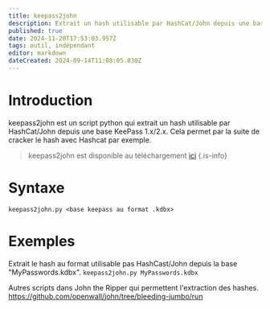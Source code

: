 ```yaml
---
title: keepass2john
description: Extrait un hash utilisable par HashCat/John depuis une base KeePass 1.x/2.x.
published: true
date: 2024-11-20T17:53:03.957Z
tags: outil, indépendant
editor: markdown
dateCreated: 2024-09-14T11:08:05.830Z
---
```


# Introduction

keepass2john est un script python qui extrait un hash utilisable par HashCat/John depuis une base KeePass 1.x/2.x. Cela permet par la suite de cracker le hash avec Hashcat par exemple.

> keepass2john est disponible au téléchargement [ici](https://gist.github.com/HarmJ0y/116fa1b559372804877e604d7d367bbc)
> {.is-info}

# Syntaxe

`keepass2john.py <base keepass au format .kdbx>`

# Exemples

Extrait le hash au format utilisable pas HashCast/John depuis la base "MyPasswords.kdbx".
`keepass2john.py MyPasswords.kdbx`

Autres scripts dans John the Ripper qui permettent l'extraction des hashes.
https://github.com/openwall/john/tree/bleeding-jumbo/run

